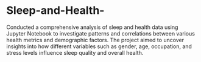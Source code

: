 # Sleep-and-Health-
Conducted a comprehensive analysis of sleep and health data using Jupyter Notebook to investigate patterns and correlations between various health metrics and demographic factors. The project aimed to uncover insights into how different variables such as gender, age, occupation, and stress levels influence sleep quality and overall health.
